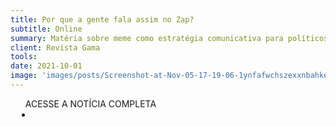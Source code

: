 ```yaml
---
title: Por que a gente fala assim no Zap?
subtitle: Online
summary: Matéria sobre meme como estratégia comunicativa para políticos
client: Revista Gama
tools: 
date: 2021-10-01
image: 'images/posts/Screenshot-at-Nov-05-17-19-06-1ynfafwchszexxnbahke4xq2a8o6319jjc4gfej996xw.png'
---
```




<div class="post__share"><ul class="share__list list-reset">ACESSE A NOTÍCIA COMPLETA<li class="share__item" style="margin-left: 10px"><a class="share__link share__facebook" style="background: #fa5657" href="https://gamarevista.uol.com.br/sociedade/zap-zap/por-que-a-gente-fala-assim-no-zap/" 
onclick=window.open(this.href, 'pop-up', 'left=20,top=20,width=500,height=500,toolbar=1,resizable=0'); return false;" title="Link" rel="nofollow"><i class="fa-solid fa-link"></i></a></li></ul></div>
<!-- <div class="gallery-box"><div class="gallery"><img src="/clipping/images/example-1.jpg" loading="lazy" alt="Project"><img src="/clipping/images/example-2.jpg" loading="lazy" alt="Project"></div><em>Gallery / <a href="https://www.freepik.com/" target="_blank">Freepic</a></em></div> -->